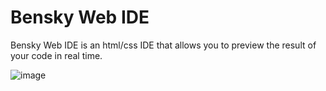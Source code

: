 # Bensky Web IDE

Bensky Web IDE is an html/css IDE that allows you to preview the result of your code in real time. 

![image](https://user-images.githubusercontent.com/84646869/181296926-1e54adfd-e627-4d1a-a645-480146859375.png)
